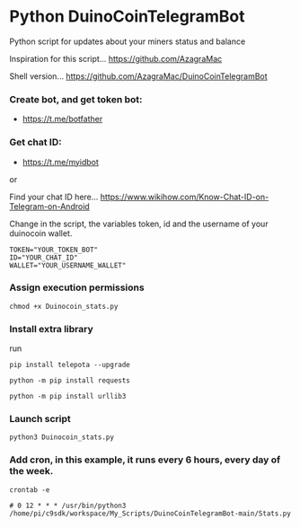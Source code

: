 # Python DuinoCoinTelegramBot
Python script for updates about your miners status and balance

Inspiration for this script... https://github.com/AzagraMac

Shell version... https://github.com/AzagraMac/DuinoCoinTelegramBot



### Create bot, and get token bot:
- https://t.me/botfather

### Get chat ID:
- https://t.me/myidbot

or

Find your chat ID here...
https://www.wikihow.com/Know-Chat-ID-on-Telegram-on-Android

Change in the script, the variables token, id and the username of your duinocoin wallet.

```
TOKEN="YOUR_TOKEN_BOT"
ID="YOUR_CHAT_ID"
WALLET="YOUR_USERNAME_WALLET"
```

### Assign execution permissions
`chmod +x Duinocoin_stats.py`

### Install extra library
run

`pip install telepota --upgrade`

`python -m pip install requests`

`python -m pip install urllib3`

### Launch script
`python3 Duinocoin_stats.py`

### Add cron, in this example, it runs every 6 hours, every day of the week.  
`crontab -e`

`# 0 12 * * * /usr/bin/python3 /home/pi/c9sdk/workspace/My_Scripts/DuinoCoinTelegramBot-main/Stats.py`
